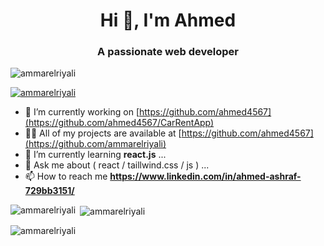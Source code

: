 <h1 align="center">Hi 👋, I'm Ahmed </h1>
<h3 align="center">A passionate web developer </h3>
<p align="left"> <img src="https://komarev.com/ghpvc/?username=ahmed4567&label=Profile%20views&color=0e75b6&style=flat" alt="ammarelriyali" /> </p>

<p align="left"> <a href="https://github.com/ryo-ma/github-profile-trophy"><img src="https://github-profile-trophy.vercel.app/?username=ammarelriyali" alt="ammarelriyali" /></a> </p>

- 🔭 I’m currently working on [https://github.com/ahmed4567](https://github.com/ahmed4567/CarRentApp)
- 👨‍💻 All of my projects are available at [https://github.com/ahmed4567](https://github.com/ammarelriyali)
- 🌱 I’m currently learning **react.js** ...
- 💬 Ask me about ( react / taillwind.css / js ) ...
- 📫 How to reach me **https://www.linkedin.com/in/ahmed-ashraf-729bb3151/**
<p><img align="left" src="https://github-readme-stats.vercel.app/api/top-langs?username=ahmed4567&show_icons=true&locale=en&layout=compact" alt="ammarelriyali" /></p>

<p>&nbsp;<img align="center" src="https://github-readme-stats.vercel.app/api?username=ahmed4567&show_icons=true&locale=en" alt="ammarelriyali" /></p>

<p><img align="center" src="https://github-readme-streak-stats.herokuapp.com/?user=ahmed4567&" alt="ammarelriyali" /></p>

